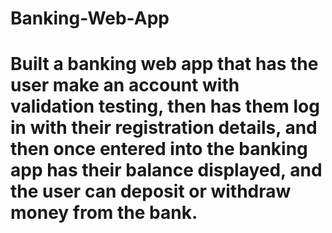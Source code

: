 # Banking-Web-App
# Built a banking web app that has the user make an account with validation testing, then has them log in with their registration details, and then once entered into the banking app has their balance displayed, and the user can deposit or withdraw money from the bank.
